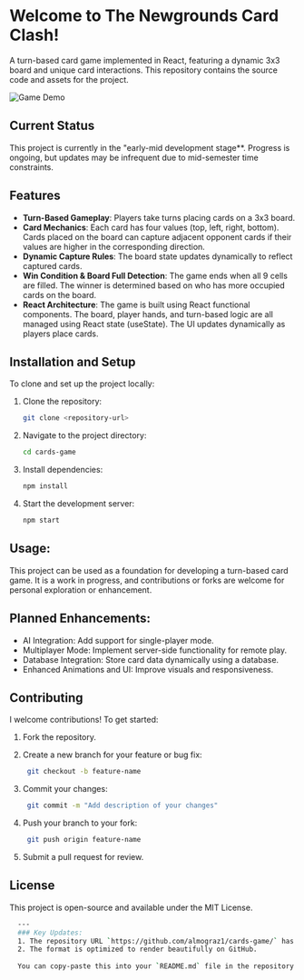 # Welcome to The Newgrounds Card Clash!

A turn-based card game implemented in React, featuring a dynamic 3x3 board and unique card interactions. This repository contains the source code and assets for the project.

![Game Demo](demo.gif)

## Current Status

This project is currently in the "early-mid development stage**. Progress is ongoing, but updates may be infrequent due to mid-semester time constraints.

## Features

- **Turn-Based Gameplay**: Players take turns placing cards on a 3x3 board. 
- **Card Mechanics**: Each card has four values (top, left, right, bottom). Cards placed on the board can capture adjacent opponent cards if their values are higher in the corresponding direction. 
- **Dynamic Capture Rules**: The board state updates dynamically to reflect captured cards.
- **Win Condition & Board Full Detection**: The game ends when all 9 cells are filled. The winner is determined based on who has more occupied cards on the board.
- **React Architecture**: The game is built using React functional components. The board, player hands, and turn-based logic are all managed using React state (useState). The UI updates dynamically as players place cards.

## Installation and Setup

To clone and set up the project locally:

1. Clone the repository:
   ```bash
   git clone <repository-url>
   
2. Navigate to the project directory:

   ```bash
   cd cards-game 

3. Install dependencies:

   ```bash
   npm install

4. Start the development server:

    ```bash
    npm start

## Usage:
This project can be used as a foundation for developing a turn-based card game.
It is a work in progress, and contributions or forks are welcome for personal exploration or enhancement.


## Planned Enhancements:
* AI Integration: Add support for single-player mode.
* Multiplayer Mode: Implement server-side functionality for remote play.
* Database Integration: Store card data dynamically using a database.
* Enhanced Animations and UI: Improve visuals and responsiveness.

## Contributing
I welcome contributions! To get started:

1. Fork the repository.

2. Create a new branch for your feature or bug fix:

   ```bash
    git checkout -b feature-name

3. Commit your changes:

   ```bash
    git commit -m "Add description of your changes"

4. Push your branch to your fork:

   ```bash
    git push origin feature-name

5. Submit a pull request for review.

## License
This project is open-source and available under the MIT License.

  ```bash
    ---
    ### Key Updates:
    1. The repository URL `https://github.com/almograz1/cards-game/` has been added to the cloning step.
    2. The format is optimized to render beautifully on GitHub.
    
    You can copy-paste this into your `README.md` file in the repository. Let me know if you need help with anything else!
